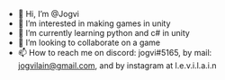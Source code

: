 - 👋 Hi, I’m @Jogvi
- 👀 I’m interested in making games in unity
- 🌱 I’m currently learning python and c# in unity
- 💞️ I’m looking to collaborate on a game 
- 📫 How to reach me on discord: jogvi#5165, by mail: jogvilain@gmail.com, and by instagram at l.e.v.i.l.a.i.n

<!---
Jogvi/Jogvi is a ✨ special ✨ repository because its `README.md` (this file) appears on your GitHub profile.
You can click the Preview link to take a look at your changes.
--->

